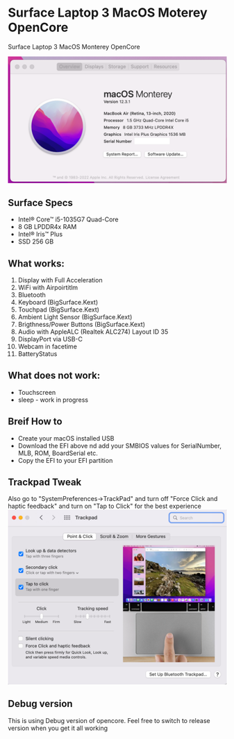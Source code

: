 # Surface Laptop 3 MacOS Moterey OpenCore
Surface Laptop 3 MacOS Monterey OpenCore

![SL3](https://github.com/rchiruma/SurfaceLaptop3-OpenCore/blob/main/SLP3.png)

## Surface Specs

* Intel® Core™ i5-1035G7 Quad-Core
* 8 GB LPDDR4x RAM
* Intel® Iris™ Plus
* SSD 256 GB


## What works:

1. Display with Full Acceleration
2. WiFi with Airpoirtitlm
3. Bluetooth
4. Keyboard (BigSurface.Kext)
5. Touchpad (BigSurface.Kext)
6. Ambient Light Sensor (BigSurface.Kext)
7. Brigthness/Power Buttons (BigSurface.Kext)
8. Audio with AppleALC (Realtek	ALC274) Layout ID 35
9. DisplayPort via USB-C
10. Webcam in facetime
11. BatteryStatus

## What does not work:

* Touchscreen
* sleep - work in progress

## Breif How to
- Create your macOS installed USB
- Download the EFI above nd add your SMBIOS values for SerialNumber, MLB, ROM, BoardSerial etc.
- Copy the EFI to your EFI partition

## Trackpad Tweak
Also go to "SystemPreferences->TrackPad" and turn off "Force Click and haptic feedback" and turn on "Tap to Click" for the best experience
![Trackpad Tweak](https://github.com/rchiruma/SurfaceLaptop3-OpenCore/blob/main/Trackpad.png)

## Debug version
This is using Debug version of opencore. Feel free to switch to release version when you get it all working

